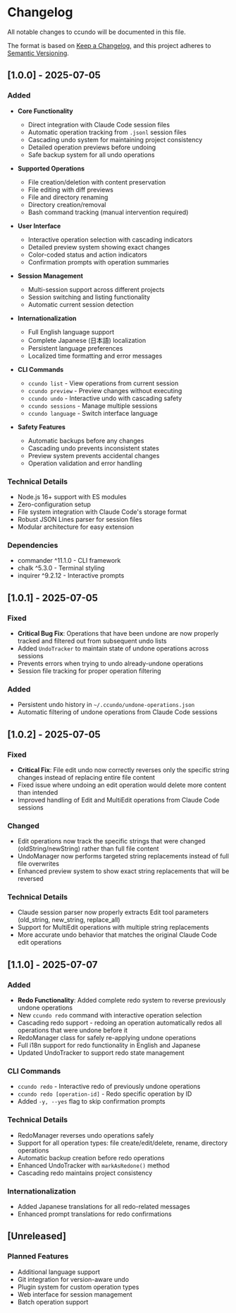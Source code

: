 # Changelog

All notable changes to ccundo will be documented in this file.

The format is based on [Keep a Changelog](https://keepachangelog.com/en/1.0.0/),
and this project adheres to [Semantic Versioning](https://semver.org/spec/v2.0.0.html).

## [1.0.0] - 2025-07-05

### Added
- **Core Functionality**
  - Direct integration with Claude Code session files
  - Automatic operation tracking from `.jsonl` session files
  - Cascading undo system for maintaining project consistency
  - Detailed operation previews before undoing
  - Safe backup system for all undo operations

- **Supported Operations**
  - File creation/deletion with content preservation
  - File editing with diff previews
  - File and directory renaming
  - Directory creation/removal
  - Bash command tracking (manual intervention required)

- **User Interface**
  - Interactive operation selection with cascading indicators
  - Detailed preview system showing exact changes
  - Color-coded status and action indicators
  - Confirmation prompts with operation summaries

- **Session Management**
  - Multi-session support across different projects
  - Session switching and listing functionality
  - Automatic current session detection

- **Internationalization**
  - Full English language support
  - Complete Japanese (日本語) localization
  - Persistent language preferences
  - Localized time formatting and error messages

- **CLI Commands**
  - `ccundo list` - View operations from current session
  - `ccundo preview` - Preview changes without executing
  - `ccundo undo` - Interactive undo with cascading safety
  - `ccundo sessions` - Manage multiple sessions
  - `ccundo language` - Switch interface language

- **Safety Features**
  - Automatic backups before any changes
  - Cascading undo prevents inconsistent states
  - Preview system prevents accidental changes
  - Operation validation and error handling

### Technical Details
- Node.js 16+ support with ES modules
- Zero-configuration setup
- File system integration with Claude Code's storage format
- Robust JSON Lines parser for session files
- Modular architecture for easy extension

### Dependencies
- commander ^11.1.0 - CLI framework
- chalk ^5.3.0 - Terminal styling
- inquirer ^9.2.12 - Interactive prompts

## [1.0.1] - 2025-07-05

### Fixed
- **Critical Bug Fix**: Operations that have been undone are now properly tracked and filtered out from subsequent undo lists
- Added `UndoTracker` to maintain state of undone operations across sessions
- Prevents errors when trying to undo already-undone operations
- Session file tracking for proper operation filtering

### Added
- Persistent undo history in `~/.ccundo/undone-operations.json`
- Automatic filtering of undone operations from Claude Code sessions

## [1.0.2] - 2025-07-05

### Fixed
- **Critical Fix**: File edit undo now correctly reverses only the specific string changes instead of replacing entire file content
- Fixed issue where undoing an edit operation would delete more content than intended
- Improved handling of Edit and MultiEdit operations from Claude Code sessions

### Changed
- Edit operations now track the specific strings that were changed (oldString/newString) rather than full file content
- UndoManager now performs targeted string replacements instead of full file overwrites
- Enhanced preview system to show exact string replacements that will be reversed

### Technical Details
- Claude session parser now properly extracts Edit tool parameters (old_string, new_string, replace_all)
- Support for MultiEdit operations with multiple string replacements
- More accurate undo behavior that matches the original Claude Code edit operations

## [1.1.0] - 2025-07-07

### Added
- **Redo Functionality**: Added complete redo system to reverse previously undone operations
- New `ccundo redo` command with interactive operation selection
- Cascading redo support - redoing an operation automatically redos all operations that were undone before it
- RedoManager class for safely re-applying undone operations
- Full i18n support for redo functionality in English and Japanese
- Updated UndoTracker to support redo state management

### CLI Commands
- `ccundo redo` - Interactive redo of previously undone operations
- `ccundo redo [operation-id]` - Redo specific operation by ID
- Added `-y, --yes` flag to skip confirmation prompts

### Technical Details
- RedoManager reverses undo operations safely
- Support for all operation types: file create/edit/delete, rename, directory operations
- Automatic backup creation before redo operations
- Enhanced UndoTracker with `markAsRedone()` method
- Cascading redo maintains project consistency

### Internationalization
- Added Japanese translations for all redo-related messages
- Enhanced prompt translations for redo confirmations

## [Unreleased]

### Planned Features
- Additional language support
- Git integration for version-aware undo
- Plugin system for custom operation types
- Web interface for session management
- Batch operation support